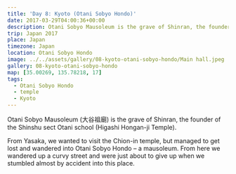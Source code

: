 ```yaml
---
title: 'Day 8: Kyoto (Otani Sobyo Hondo)'
date: 2017-03-29T04:00:36+00:00
description: Otani Sobyo Mausoleum is the grave of Shinran, the founder of the Shinshu sect Otani school (Higashi Hongan-ji Temple).
trip: Japan 2017
place: Japan
timezone: Japan
location: Otani Sobyo Hondo
image: ../../assets/gallery/08-kyoto-otani-sobyo-hondo/Main hall.jpeg
gallery: 08-kyoto-otani-sobyo-hondo
map: [35.00269, 135.78218, 17]
tags:
  - Otani Sobyo Hondo
  - temple
  - Kyoto
---
```


Otani Sobyo Mausoleum (大谷祖廟) is the grave of Shinran, the founder of the Shinshu sect Otani school (Higashi Hongan-ji Temple).

From Yasaka, we wanted to visit the Chion-in temple, but managed to get lost and wandered into Otani Sobyo Hondo – a mausoleum. From here we wandered up a curvy street and were just about to give up when we stumbled almost by accident into this place.
